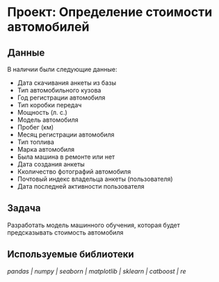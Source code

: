 # Проект: Определение стоимости автомобилей


## Данные

В наличии были следующие данные:
- Дата скачивания анкеты из базы
- Тип автомобильного кузова
- Год регистрации автомобиля
- Тип коробки передач
- Мощность (л. с.)
- Модель автомобиля
- Пробег (км)
- Месяц регистрации автомобиля
- Тип топлива
- Марка автомобиля
- Была машина в ремонте или нет
- Дата создания анкеты
- Кколичество фотографий автомобиля
- Почтовый индекс владельца анкеты (пользователя)
- Дата последней активности пользователя

## Задача

Разработать модель машинного обучения, которая будет предсказывать стоимость автомобиля

## Используемые библиотеки
*pandas | numpy | seaborn | matplotlib | sklearn | catboost | re*
